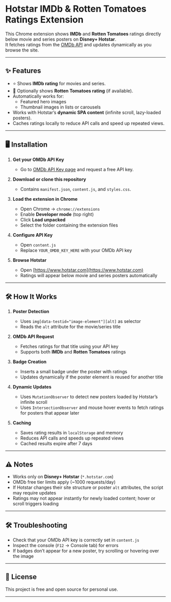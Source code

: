 # Hotstar IMDb & Rotten Tomatoes Ratings Extension

This Chrome extension shows **IMDb** and **Rotten Tomatoes** ratings directly below movie and series posters on **Disney+ Hotstar**.  
It fetches ratings from the [OMDb API](http://www.omdbapi.com/) and updates dynamically as you browse the site.

---

## ✨ Features
- ⭐ Shows **IMDb rating** for movies and series.
- 🍅 Optionally shows **Rotten Tomatoes rating** (if available).
- Automatically works for:
  - Featured hero images
  - Thumbnail images in lists or carousels
- Works with Hotstar’s **dynamic SPA content** (infinite scroll, lazy-loaded posters).
- Caches ratings locally to reduce API calls and speed up repeated views.

---

## 🖥️ Installation

1. **Get your OMDb API Key**  
   - Go to [OMDb API Key page](http://www.omdbapi.com/apikey.aspx) and request a free API key.

2. **Download or clone this repository**  
   - Contains `manifest.json`, `content.js`, and `styles.css`.

3. **Load the extension in Chrome**
   - Open Chrome → `chrome://extensions`
   - Enable **Developer mode** (top right)
   - Click **Load unpacked**
   - Select the folder containing the extension files

4. **Configure API Key**
   - Open `content.js`
   - Replace `YOUR_OMDB_KEY_HERE` with your OMDb API key

5. **Browse Hotstar**
   - Open [https://www.hotstar.com](https://www.hotstar.com)
   - Ratings will appear below movie and series posters automatically

---

## 🛠️ How It Works

1. **Poster Detection**
   - Uses `img[data-testid="image-element"][alt]` as selector
   - Reads the `alt` attribute for the movie/series title

2. **OMDb API Request**
   - Fetches ratings for that title using your API key
   - Supports both **IMDb** and **Rotten Tomatoes** ratings

3. **Badge Creation**
   - Inserts a small badge under the poster with ratings
   - Updates dynamically if the poster element is reused for another title

4. **Dynamic Updates**
   - Uses `MutationObserver` to detect new posters loaded by Hotstar’s infinite scroll
   - Uses `IntersectionObserver` and mouse hover events to fetch ratings for posters that appear later

5. **Caching**
   - Saves rating results in `localStorage` and memory
   - Reduces API calls and speeds up repeated views
   - Cached results expire after 7 days

---
## ⚠️ Notes
- Works only on **Disney+ Hotstar** (`*.hotstar.com`)
- OMDb free tier limits apply (~1000 requests/day)
- If Hotstar changes their site structure or poster `alt` attributes, the script may require updates
- Ratings may not appear instantly for newly loaded content; hover or scroll triggers loading

---

## 🛠️ Troubleshooting
- Check that your OMDb API key is correctly set in `content.js`
- Inspect the console (`F12` → Console tab) for errors
- If badges don’t appear for a new poster, try scrolling or hovering over the image

---

## 📜 License
This project is free and open source for personal use.

---

